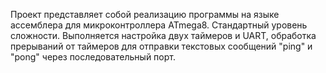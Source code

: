 Проект представляет собой реализацию программы на языке ассемблера для микроконтроллера ATmega8. Стандартный уровень сложности. 
Выполняется настройка двух таймеров и UART, обработка прерываний от таймеров для отправки текстовых сообщений "ping" и "pong" через последовательный порт. 
